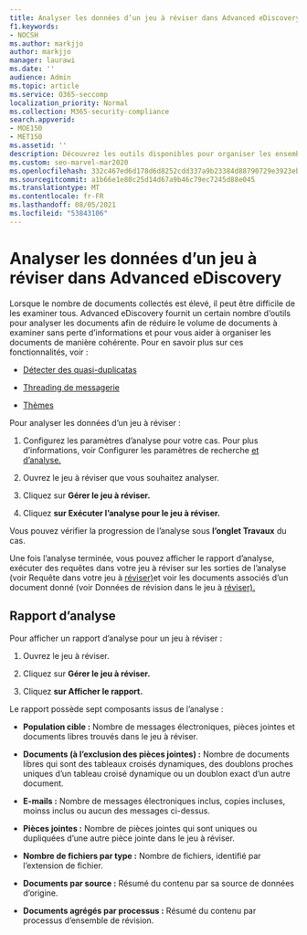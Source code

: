 ```yaml
---
title: Analyser les données d’un jeu à réviser dans Advanced eDiscovery
f1.keywords:
- NOCSH
ms.author: markjjo
author: markjjo
manager: laurawi
ms.date: ''
audience: Admin
ms.topic: article
ms.service: O365-seccomp
localization_priority: Normal
ms.collection: M365-security-compliance
search.appverid:
- MOE150
- MET150
ms.assetid: ''
description: Découvrez les outils disponibles pour organiser les ensembles de documents lors de l’analyse Advanced eDiscovery cas.
ms.custom: seo-marvel-mar2020
ms.openlocfilehash: 332c467ed6d178d6d8252cdd337a9b23384d88790729e3923eb0cafae981cd82
ms.sourcegitcommit: a1b66e1e80c25d14d67a9b46c79ec7245d88e045
ms.translationtype: MT
ms.contentlocale: fr-FR
ms.lasthandoff: 08/05/2021
ms.locfileid: "53843106"
---
```

# <a name="analyze-data-in-a-review-set-in-advanced-ediscovery"></a>Analyser les données d’un jeu à réviser dans Advanced eDiscovery

Lorsque le nombre de documents collectés est élevé, il peut être difficile de les examiner tous. Advanced eDiscovery fournit un certain nombre d’outils pour analyser les documents afin de réduire le volume de documents à examiner sans perte d’informations et pour vous aider à organiser les documents de manière cohérente. Pour en savoir plus sur ces fonctionnalités, voir :

- [Détecter des quasi-duplicatas](near-duplicate-detection-in-advanced-ediscovery.md)

- [Threading de messagerie](email-threading-in-advanced-ediscovery.md)

- [Thèmes](themes-in-advanced-ediscovery.md)

Pour analyser les données d’un jeu à réviser :

1. Configurez les paramètres d’analyse pour votre cas. Pour plus d’informations, voir Configurer les paramètres de recherche [et d’analyse.](configure-search-and-analytics-settings-in-advanced-ediscovery.md)

2. Ouvrez le jeu à réviser que vous souhaitez analyser.

3. Cliquez sur **Gérer le jeu à réviser.**

4. Cliquez **sur Exécuter l’analyse pour le jeu à réviser.**

Vous pouvez vérifier la progression de l’analyse sous **l’onglet Travaux** du cas.

 Une fois l’analyse terminée, vous pouvez afficher le rapport d’analyse, exécuter des requêtes dans votre jeu à réviser sur les sorties de l’analyse (voir Requête dans votre jeu à [réviser)](review-set-search.md)et voir les documents associés d’un document donné (voir Données de révision dans le jeu à [réviser).](reviewing-data-in-review-set.md)

## <a name="analytics-report"></a>Rapport d’analyse

Pour afficher un rapport d’analyse pour un jeu à réviser :

1. Ouvrez le jeu à réviser.

2. Cliquez sur **Gérer le jeu à réviser.**

3. Cliquez **sur Afficher le rapport.**

Le rapport possède sept composants issus de l’analyse :

- **Population cible :** Nombre de messages électroniques, pièces jointes et documents libres trouvés dans le jeu à réviser.

- **Documents (à l’exclusion des pièces jointes) :** Nombre de documents libres qui sont des tableaux croisés dynamiques, des doublons proches uniques d’un tableau croisé dynamique ou un doublon exact d’un autre document.

- **E-mails :** Nombre de messages électroniques inclus, copies incluses, moinss inclus ou aucun des messages ci-dessus.

- **Pièces jointes :** Nombre de pièces jointes qui sont uniques ou dupliquées d’une autre pièce jointe dans le jeu à réviser.

- **Nombre de fichiers par type :** Nombre de fichiers, identifié par l’extension de fichier.

- **Documents par source :** Résumé du contenu par sa source de données d’origine.

- **Documents agrégés par processus :** Résumé du contenu par processus d’ensemble de révision. 
